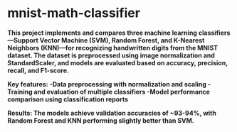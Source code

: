 # mnist-math-classifier

**This project implements and compares three machine learning classifiers—Support Vector Machine (SVM), Random Forest, and K-Nearest Neighbors (KNN)—for recognizing handwritten digits from the MNIST dataset. The dataset is preprocessed using image normalization and StandardScaler, and models are evaluated based on accuracy, precision, recall, and F1-score.**

**Key features:
 -Data preprocessing with normalization and scaling
 -Training and evaluation of multiple classifiers
 -Model performance comparison using classification reports**
 
 **Results: The models achieve validation accuracies of ~93-94%, with Random Forest and KNN performing slightly better than SVM.**

